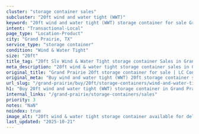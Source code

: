 ```yaml
---
cluster: "storage container sales"
subcluster: "20ft wind and water tight (WWT)"
keyword: "20ft wind and water tight (WWT) storage container for sale Grand Prairie, TX"
intent: "Transactional-Local"
page_type: "Location-Product"
city: "Grand Prairie, TX"
service_type: "storage container"
condition: "Wind & Water Tight"
size: "20ft"
title_tag: "20ft Slv Wind & Water Tight storage container Sales in Grand Prairie | LC Container"
meta_description: "20ft wind & water tight storage container sales in Grand Prairie. Fast delivery, competitive pricing. Serving storage containers area. Quote ID: 470. Call (214) 524-4168 for your free quote today."
original_title: "Grand Prairie 20ft storage container for sale | LC Container"
original_meta: "Buy wind and water tight (WWT) 20ft storage container sale with local delivery in Grand Prairie, TX. LC Container — local Since 2003. Request a fast quote today."
url_slug: "/grand-prairie/buy/20ft/storage-containers/wind-and-water-tight-wwt"
h1: "Buy 20ft wind and water tight (WWT) storage container in Grand Prairie"
internal_links: "/grand-prairie/storage-containers/sales"
priority: 3
notes: "NaN"
noindex: true
image_alt: "20ft wind & water tight storage container available for delivery in Grand Prairie"
last_updated: "2025-10-21"
---
```


<!-- TODO: Add unique city/inventory copy, images, and internal links here. -->
